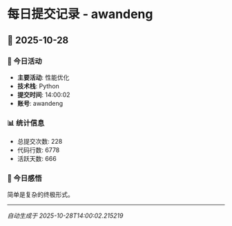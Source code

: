 # 每日提交记录 - awandeng

## 📅 2025-10-28

### 🎯 今日活动
- **主要活动**: 性能优化
- **技术栈**: Python
- **提交时间**: 14:00:02
- **账号**: awandeng

### 📊 统计信息
- 总提交次数: 228
- 代码行数: 6778
- 活跃天数: 666

### 💭 今日感悟
简单是复杂的终极形式。

---
*自动生成于 2025-10-28T14:00:02.215219*
